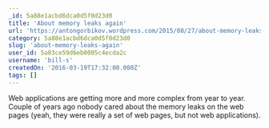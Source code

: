 ```yaml
---
_id: 5a88e1acbd6dca0d5f0d23d0
title: 'About memory leaks again'
url: 'https://antongorbikov.wordpress.com/2015/08/27/about-memory-leaks-again/'
category: 5a88e1acbd6dca0d5f0d23d0
slug: 'about-memory-leaks-again'
user_id: 5a83ce59d6eb0005c4ecda2c
username: 'bill-s'
createdOn: '2016-03-19T17:32:00.000Z'
tags: []
---
```


Web applications are getting more and more complex from year to year. Couple of years ago nobody cared about the memory leaks on the web pages (yeah, they were really a set of web pages, but not web applications). 
